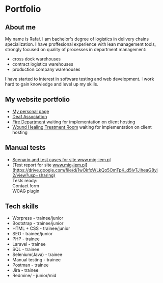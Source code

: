 # Portfolio
## About me
My name is Rafał. I am bachelor's degree of logistics in delivery chains specialization. I have proffesional experience with lean management tools, strongly focused on quality of processes in department management:
* cross dock warehouses
* contract logistics warehouses
* production company warehouses

I have started to interest in software testing and web development. I work hard to gain knowledge and level up my skills. 

## My website portfolio
* [My personal page](http://www.rkendtoend.pl)
* [Deaf Association](http://www.mig-iem.pl)
* [Fire Department](http://ww.rkendtoend.pl/tests/ospsobieszewo) waiting for implementation on client hosting
* [Wound Healing Treatment Room](www.rkendtoend.pl/tests/Leczenie_ran) waiting for implementation on client hosting

## Manual tests
* [Scenario and test cases for site www.mig-iem.pl ](https://drive.google.com/file/d/1hnx3exwZC58aLaufFeJS21nDF0yytx-t/view?usp=sharing)  
* [Test report for site www.mig-iem.pl](https://drive.google.com/file/d/1wOkfoWLkQo5OmTpK_d5lvTJlheaG8yi2/view?usp=sharing)    
Tests ready:  
Contact form  
WCAG plugin

## Tech skills
* Worpress - trainee/junior
* Bootstrap - trainee/junior
* HTML + CSS - trainee/junior
* SEO - trainee/junior
* PHP - trainee
* Laravel - trainee
* SQL - trainee
* Selenium(Java) - trainee
* Manual testing - trainee
* Postman - trainee
* Jira - trainee
* Redmine/ - junior/mid
